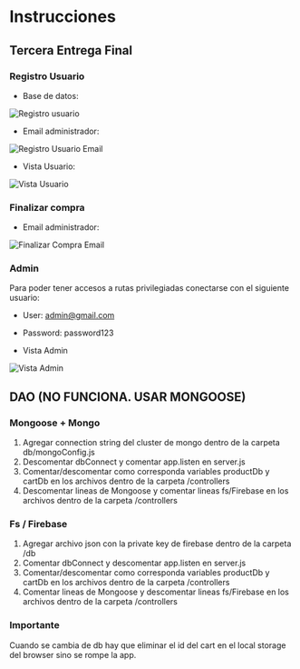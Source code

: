 # Instrucciones

## Tercera Entrega Final

### Registro Usuario

- Base de datos:

![Registro usuario](https://user-images.githubusercontent.com/87621233/210141159-4b3267bf-d9d5-4880-9a35-d633f1d5bc80.png)

- Email administrador:

![Registro Usuario Email](https://user-images.githubusercontent.com/87621233/210141292-f4d80023-1691-4c7a-8392-7a50a5746655.png)

- Vista Usuario:

![Vista Usuario](https://user-images.githubusercontent.com/87621233/210142940-665dea0d-961b-4034-89ad-1f11301a2e27.png)

### Finalizar compra

- Email administrador:

![Finalizar Compra Email](https://user-images.githubusercontent.com/87621233/210141517-60d66a22-22e7-4651-af5d-80edccf7f9f8.png)

### Admin

Para poder tener accesos a rutas privilegiadas conectarse con el siguiente usuario:

- User: admin@gmail.com
- Password: password123

- Vista Admin

![Vista Admin](https://user-images.githubusercontent.com/87621233/210142995-d1cc515f-eda6-4257-b133-bc7ed01b98b5.png)

## DAO (NO FUNCIONA. USAR MONGOOSE)

### Mongoose + Mongo

1. Agregar connection string del cluster de mongo dentro de la carpeta db/mongoConfig.js
2. Descomentar dbConnect y comentar app.listen en server.js
3. Comentar/descomentar como corresponda variables productDb y cartDb en los archivos dentro de la carpeta /controllers
4. Descomentar lineas de Mongoose y comentar lineas fs/Firebase en los archivos dentro de la carpeta /controllers

### Fs / Firebase

1. Agregar archivo json con la private key de firebase dentro de la carpeta /db
2. Comentar dbConnect y descomentar app.listen en server.js
3. Comentar/descomentar como corresponda variables productDb y cartDb en los archivos dentro de la carpeta /controllers
4. Comentar lineas de Mongoose y descomentar lineas fs/Firebase en los archivos dentro de la carpeta /controllers

### Importante

Cuando se cambia de db hay que eliminar el id del cart en el local storage del browser sino se rompe la app.
